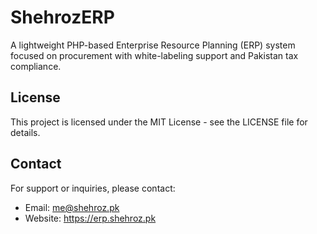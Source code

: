 # ShehrozERP

A lightweight PHP-based Enterprise Resource Planning (ERP) system focused on procurement with white-labeling support and Pakistan tax compliance.

## License

This project is licensed under the MIT License - see the LICENSE file for details.

## Contact

For support or inquiries, please contact:
- Email: me@shehroz.pk
- Website: https://erp.shehroz.pk
